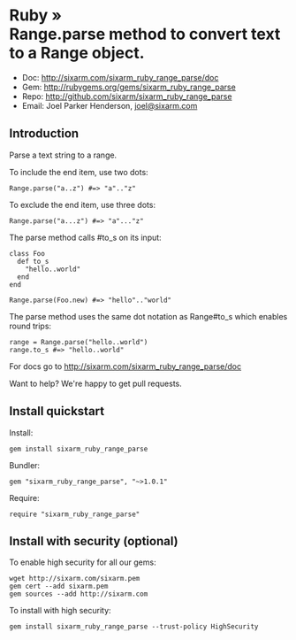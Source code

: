 # Ruby » <br> Range.parse method to convert text to a Range object.

* Doc: <http://sixarm.com/sixarm_ruby_range_parse/doc>
* Gem: <http://rubygems.org/gems/sixarm_ruby_range_parse>
* Repo: <http://github.com/sixarm/sixarm_ruby_range_parse>
* Email: Joel Parker Henderson, <joel@sixarm.com>

## Introduction

Parse a text string to a range.

To include the end item, use two dots:

    Range.parse("a..z") #=> "a".."z"

To exclude the end item, use three dots:

    Range.parse("a...z") #=> "a"..."z"

The parse method calls #to_s on its input:

    class Foo
      def to_s
        "hello..world"
      end
    end
   
    Range.parse(Foo.new) #=> "hello".."world"

The parse method uses the same dot notation as Range#to_s which enables round trips:

    range = Range.parse("hello..world") 
    range.to_s #=> "hello..world"


For docs go to <http://sixarm.com/sixarm_ruby_range_parse/doc>

Want to help? We're happy to get pull requests.


## Install quickstart

Install:

    gem install sixarm_ruby_range_parse

Bundler:

    gem "sixarm_ruby_range_parse", "~>1.0.1"	

Require:

    require "sixarm_ruby_range_parse"


## Install with security (optional)

To enable high security for all our gems:

    wget http://sixarm.com/sixarm.pem
    gem cert --add sixarm.pem
    gem sources --add http://sixarm.com

To install with high security:

    gem install sixarm_ruby_range_parse --trust-policy HighSecurity
